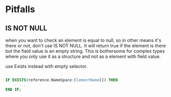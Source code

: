 # Pitfalls

## IS NOT NULL

when you want to check an element is equal to null, so in other means it's there or not, don't use IS NOT NULL.
It will return true if the element is there but the field value is an empty string.
This is bothersome for complex types where you only use it as a structure and not as a element with field value.

use Exists instead with empty selector.

```sql

IF EXISTS(reference.NameSpace:ElementName[]) THEN
   -- ...
END IF;
```
